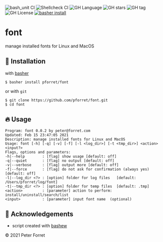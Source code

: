 ![bash_unit CI](https://github.com/pforret/font/workflows/bash_unit%20CI/badge.svg)
![Shellcheck CI](https://github.com/pforret/font/workflows/Shellcheck%20CI/badge.svg)
![GH Language](https://img.shields.io/github/languages/top/pforret/font)
![GH stars](https://img.shields.io/github/stars/pforret/font)
![GH tag](https://img.shields.io/github/v/tag/pforret/font)
![GH License](https://img.shields.io/github/license/pforret/font)
[![basher install](https://img.shields.io/badge/basher-install-white?logo=gnu-bash&style=flat)](https://basher.gitparade.com/package/)

# font

manage installed fonts for Linux and MacOS

## 🚀 Installation

with [basher](https://github.com/basherpm/basher)

	$ basher install pforret/font

or with `git`

	$ git clone https://github.com/pforret/font.git
	$ cd font

## 🔥 Usage
```
Program: font 0.0.2 by peter@forret.com
Updated: Feb 15 23:47:05 2021
Description: manage installed fonts for Linux and MacOS
Usage: font [-h] [-q] [-v] [-f] [-l <log_dir>] [-t <tmp_dir>] <action> <input?>
Flags, options and parameters:
-h|--help        : [flag] show usage [default: off]
-q|--quiet       : [flag] no output [default: off]
-v|--verbose     : [flag] output more [default: off]
-f|--force       : [flag] do not ask for confirmation (always yes) [default: off]
-l|--log_dir <?> : [option] folder for log files   [default: /Users/pforret/log/font]
-t|--tmp_dir <?> : [option] folder for temp files  [default: .tmp]
<action>         : [parameter] action to perform: install/uninstall/search/list
<input>          : [parameter] input font name  (optional)
```

## 📝 Acknowledgements

* script created with [bashew](https://github.com/pforret/bashew)

&copy; 2021 Peter Forret
